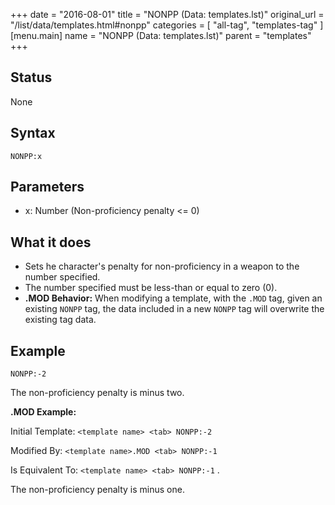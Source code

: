 +++
date = "2016-08-01"
title = "NONPP (Data: templates.lst)"
original_url = "/list/data/templates.html#nonpp"
categories = [ "all-tag", "templates-tag" ]
[menu.main]
    name = "NONPP (Data: templates.lst)"
    parent = "templates"
+++

## Status

None

## Syntax

`NONPP:x`

## Parameters

-   x: Number (Non-proficiency penalty &lt;= 0)



What it does
------------

-   Sets he character's penalty for non-proficiency in a weapon to the
    number specified.
-   The number specified must be less-than or equal to zero (0).
-   **.MOD Behavior:** When modifying a template, with the `.MOD` tag,
    given an existing `NONPP` tag, the data included in a new `NONPP`
    tag will overwrite the existing tag data.

Example
-------

`NONPP:-2`

The non-proficiency penalty is minus two.

**.MOD Example:**

Initial Template: `<template name> <tab> NONPP:-2`

Modified By: `<template name>.MOD <tab> NONPP:-1`

Is Equivalent To: `<template name> <tab> NONPP:-1` .

The non-proficiency penalty is minus one.

